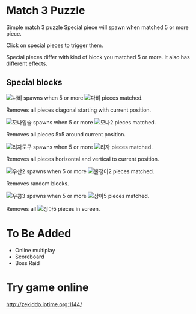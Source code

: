 # Match 3 Puzzle
Simple match 3 puzzle
Special piece will spawn when matched 5 or more piece.

Click on special pieces to trigger them.   

Special pieces differ with kind of block you matched 5 or more. It also has different effects.   

## Special blocks
![나비](https://github.com/user-attachments/assets/cf72afb8-d960-4915-ad5b-85cfb2908b59)
spawns when 5 or more ![다비](https://github.com/user-attachments/assets/9020ee13-a31a-4664-87a0-dbb34fdbe522) pieces matched.

Removes all pieces diagonal starting with current position.

![모나입술](https://github.com/user-attachments/assets/5f637ea4-a588-425e-bb48-a22ce7de72d9)
spawns when 5 or more ![모나2](https://github.com/user-attachments/assets/3ec627c6-a3a5-48de-b24f-6a81698e9b12) pieces matched.

Removes all pieces 5x5 around current position.

![리자도구](https://github.com/user-attachments/assets/cff93621-61d9-47d6-b081-d85ba8e47ff2)
spawns when 5 or more ![리자](https://github.com/user-attachments/assets/f53c932c-2335-40d8-98da-90519c160379) pieces matched.

Removes all pieces horizontal and vertical to current position.

![우산2](https://github.com/user-attachments/assets/0ea762c1-798d-471e-a943-cdf08752951e)
spawns when 5 or more ![뿔쟁이2](https://github.com/user-attachments/assets/b5add239-82fc-48a8-8e5d-2bd92a761bd0) pieces matched.

Removes random blocks.

![우콩3](https://github.com/user-attachments/assets/54a167d9-6a9d-45dd-b9a0-1424d04715f9)
spawns when 5 or more ![상아5](https://github.com/user-attachments/assets/5cf6f81d-f640-41f1-afb4-b1f1349b9710) pieces matched.

Removes all ![상아5](https://github.com/user-attachments/assets/5cf6f81d-f640-41f1-afb4-b1f1349b9710) pieces in screen.





# To Be Added
- Online multiplay
- Scoreboard
- Boss Raid

# Try game online
http://zekiddo.iptime.org:1144/

